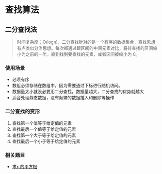 # 查找算法

## 二分查找法

>时间复杂度：O(logn)，二分查找针对的是一个有序的数据集合，查找思想有点类似分治思想。每次都通过跟区间的中间元素对比，将待查找的区间缩小为之前的一半，直到找到要查找的元素，或者区间被缩小为 0。

### 使用场景
- 必须有序
- 数组必须存储在数组中，因为需要通过下标进行随机访问。
- 数据量太小就没必要用二分查找，数据量越大，二分查找的优势就越大
- 适合处理静态数据，没有频繁的数据插入和删除等操作


### 二分查找的变形
1. 查找第一个值等于给定值的元素
2. 查找最后一个值等于给定值的元素
3. 查找第一个大于等于给定值的元素
4. 查找最后一个小于等于给定值的元素

### 相关题目
- <a href="https://leetcode-cn.com/problems/sqrtx/">求x 的平方根</a>
